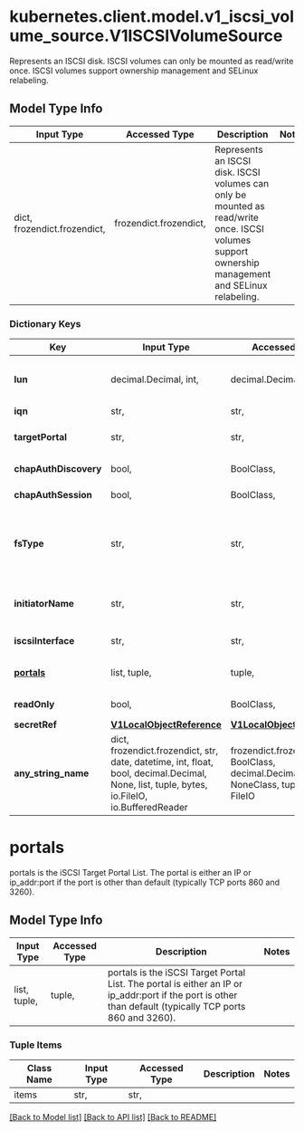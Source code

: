# kubernetes.client.model.v1_iscsi_volume_source.V1ISCSIVolumeSource

Represents an ISCSI disk. ISCSI volumes can only be mounted as read/write once. ISCSI volumes support ownership management and SELinux relabeling.

## Model Type Info
Input Type | Accessed Type | Description | Notes
------------ | ------------- | ------------- | -------------
dict, frozendict.frozendict,  | frozendict.frozendict,  | Represents an ISCSI disk. ISCSI volumes can only be mounted as read/write once. ISCSI volumes support ownership management and SELinux relabeling. | 

### Dictionary Keys
Key | Input Type | Accessed Type | Description | Notes
------------ | ------------- | ------------- | ------------- | -------------
**lun** | decimal.Decimal, int,  | decimal.Decimal,  | lun represents iSCSI Target Lun number. | value must be a 32 bit integer
**iqn** | str,  | str,  | iqn is the target iSCSI Qualified Name. | 
**targetPortal** | str,  | str,  | targetPortal is iSCSI Target Portal. The Portal is either an IP or ip_addr:port if the port is other than default (typically TCP ports 860 and 3260). | 
**chapAuthDiscovery** | bool,  | BoolClass,  | chapAuthDiscovery defines whether support iSCSI Discovery CHAP authentication | [optional] 
**chapAuthSession** | bool,  | BoolClass,  | chapAuthSession defines whether support iSCSI Session CHAP authentication | [optional] 
**fsType** | str,  | str,  | fsType is the filesystem type of the volume that you want to mount. Tip: Ensure that the filesystem type is supported by the host operating system. Examples: \&quot;ext4\&quot;, \&quot;xfs\&quot;, \&quot;ntfs\&quot;. Implicitly inferred to be \&quot;ext4\&quot; if unspecified. More info: https://kubernetes.io/docs/concepts/storage/volumes#iscsi | [optional] 
**initiatorName** | str,  | str,  | initiatorName is the custom iSCSI Initiator Name. If initiatorName is specified with iscsiInterface simultaneously, new iSCSI interface &lt;target portal&gt;:&lt;volume name&gt; will be created for the connection. | [optional] 
**iscsiInterface** | str,  | str,  | iscsiInterface is the interface Name that uses an iSCSI transport. Defaults to &#x27;default&#x27; (tcp). | [optional] 
**[portals](#portals)** | list, tuple,  | tuple,  | portals is the iSCSI Target Portal List. The portal is either an IP or ip_addr:port if the port is other than default (typically TCP ports 860 and 3260). | [optional] 
**readOnly** | bool,  | BoolClass,  | readOnly here will force the ReadOnly setting in VolumeMounts. Defaults to false. | [optional] 
**secretRef** | [**V1LocalObjectReference**](V1LocalObjectReference.md) | [**V1LocalObjectReference**](V1LocalObjectReference.md) |  | [optional] 
**any_string_name** | dict, frozendict.frozendict, str, date, datetime, int, float, bool, decimal.Decimal, None, list, tuple, bytes, io.FileIO, io.BufferedReader | frozendict.frozendict, str, BoolClass, decimal.Decimal, NoneClass, tuple, bytes, FileIO | any string name can be used but the value must be the correct type | [optional]

# portals

portals is the iSCSI Target Portal List. The portal is either an IP or ip_addr:port if the port is other than default (typically TCP ports 860 and 3260).

## Model Type Info
Input Type | Accessed Type | Description | Notes
------------ | ------------- | ------------- | -------------
list, tuple,  | tuple,  | portals is the iSCSI Target Portal List. The portal is either an IP or ip_addr:port if the port is other than default (typically TCP ports 860 and 3260). | 

### Tuple Items
Class Name | Input Type | Accessed Type | Description | Notes
------------- | ------------- | ------------- | ------------- | -------------
items | str,  | str,  |  | 

[[Back to Model list]](../../README.md#documentation-for-models) [[Back to API list]](../../README.md#documentation-for-api-endpoints) [[Back to README]](../../README.md)

